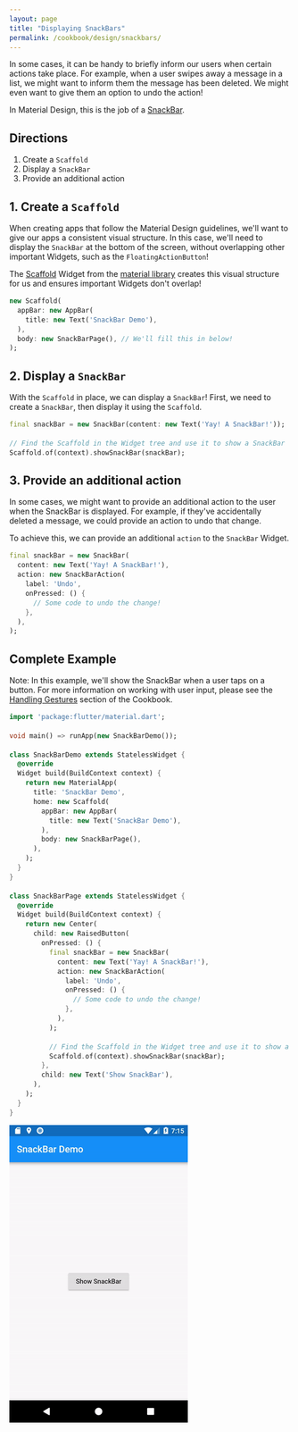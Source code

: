 ```yaml
---
layout: page
title: "Displaying SnackBars"
permalink: /cookbook/design/snackbars/
---
```


In some cases, it can be handy to briefly inform our users when certain actions
take place. For example, when a user swipes away a message in a list, we might 
want to inform them the message has been deleted. We might even want to give 
them an option to undo the action! 

In Material Design, this is the job of a [SnackBar](https://docs.flutter.io/flutter/material/SnackBar-class.html).

## Directions

  1. Create a `Scaffold`
  2. Display a `SnackBar`
  3. Provide an additional action
  
## 1. Create a `Scaffold`

When creating apps that follow the Material Design guidelines, we'll want to 
give our apps a consistent visual structure. In this case, we'll need to display 
the `SnackBar` at the bottom of the screen, without overlapping other important 
Widgets, such as the `FloatingActionButton`!

The [Scaffold](https://docs.flutter.io/flutter/material/Scaffold-class.html)
Widget from the [material library](https://docs.flutter.io/flutter/material/material-library.html) 
creates this visual structure for us and ensures important Widgets don't 
overlap!

<!-- skip -->
```dart
new Scaffold(
  appBar: new AppBar(
    title: new Text('SnackBar Demo'),
  ),
  body: new SnackBarPage(), // We'll fill this in below!
);
```

## 2. Display a `SnackBar`

With the `Scaffold` in place, we can display a `SnackBar`! First, we need to 
create a `SnackBar`, then display it using the `Scaffold`.

<!-- skip -->
```dart
final snackBar = new SnackBar(content: new Text('Yay! A SnackBar!'));

// Find the Scaffold in the Widget tree and use it to show a SnackBar
Scaffold.of(context).showSnackBar(snackBar);
```

## 3. Provide an additional action

In some cases, we might want to provide an additional action to the user when
the SnackBar is displayed. For example, if they've accidentally deleted a 
message, we could provide an action to undo that change.

To achieve this, we can provide an additional `action` to the `SnackBar` Widget.

```dart
final snackBar = new SnackBar(
  content: new Text('Yay! A SnackBar!'),
  action: new SnackBarAction(
    label: 'Undo',
    onPressed: () {
      // Some code to undo the change!
    },
  ),
);
``` 

## Complete Example

Note: In this example, we'll show the SnackBar when a user taps on a button.
For more information on working with user input, please see the 
[Handling Gestures](/cookbook/#handling-gestures) section
of the Cookbook.

```dart
import 'package:flutter/material.dart';

void main() => runApp(new SnackBarDemo());

class SnackBarDemo extends StatelessWidget {
  @override
  Widget build(BuildContext context) {
    return new MaterialApp(
      title: 'SnackBar Demo',
      home: new Scaffold(
        appBar: new AppBar(
          title: new Text('SnackBar Demo'),
        ),
        body: new SnackBarPage(),
      ),
    );
  }
}

class SnackBarPage extends StatelessWidget {
  @override
  Widget build(BuildContext context) {
    return new Center(
      child: new RaisedButton(
        onPressed: () {
          final snackBar = new SnackBar(
            content: new Text('Yay! A SnackBar!'),
            action: new SnackBarAction(
              label: 'Undo',
              onPressed: () {
                // Some code to undo the change!
              },
            ),
          );

          // Find the Scaffold in the Widget tree and use it to show a SnackBar!
          Scaffold.of(context).showSnackBar(snackBar);
        },
        child: new Text('Show SnackBar'),
      ),
    );
  }
}
```

![SnackBar Demo](/images/cookbook/snackbar.gif)

